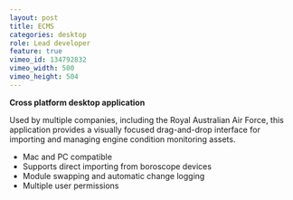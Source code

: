 ```yaml
---
layout: post
title: ECMS
categories: desktop
role: Lead developer
feature: true
vimeo_id: 134792832
vimeo_width: 500
vimeo_height: 504
---
```


**Cross platform desktop application**

Used by multiple companies, including the Royal Australian Air Force, this application provides a visually focused drag-and-drop interface 
for importing and managing engine condition monitoring assets.

- Mac and PC compatible
- Supports direct importing from boroscope devices
- Module swapping and automatic change logging
- Multiple user permissions

